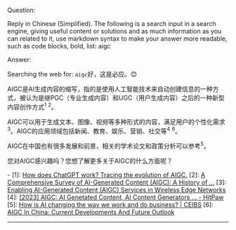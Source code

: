 Question:

Reply in Chinese (Simplified).
The following is a search input in a search engine, giving useful content or solutions and as much information as you can related to it, use markdown syntax to make your answer more readable, such as code blocks, bold, list:
aigc

Answer:

Searching the web for: `aigc`好，这是必应。😊

AIGC是AI生成内容的缩写，指的是使用人工智能技术来自动创建信息的一种方式，被认为是继PGC（专业生成内容）和UGC（用户生成内容）之后的一种新型内容创作方式<sup>1</sup> <sup>2</sup>。

AIGC可以用于生成文本、图像、视频等多种形式的内容，满足用户的个性化需求<sup>3</sup>。AIGC的应用领域包括新闻、教育、娱乐、营销、社交等<sup>4</sup> <sup>6</sup>。

AIGC在中国也有很多发展和前景，相关的学术论文和政策分析可以参考<sup>5</sup>。

您对AIGC感兴趣吗？您想了解更多关于AIGC的什么方面呢？

\-
\[1]: [How does ChatGPT work? Tracing the evolution of AIGC.](https://www.dtonomy.com/how-does-chatgpt-work/)
\[2]: [A Comprehensive Survey of AI-Generated Content (AIGC): A History of ...](https://arxiv.org/pdf/2303.04226.pdf)
\[3]: [Enabling AI-Generated Content (AIGC) Services in Wireless Edge Networks](https://arxiv.org/abs/2301.03220)
\[4]: [[2023] AIGC: AI Genetated Content, AI Content Generators ... - HitPaw](https://online.hitpaw.com/learn/aigc-ai-content-generator.html)
\[5]: [How is AI changing the way we work and do business? | CEIBS](https://www.ceibs.edu/new-papers-columns/23114)
\[6]: [AIGC In China: Current Developments And Future Outlook](https://arxiv.org/abs/2308.08451)

<hr/>

